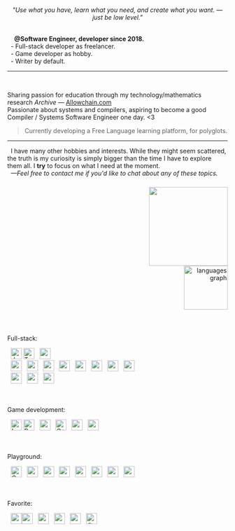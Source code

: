 <h6 align="center">"Use what you have, learn what you need, and create what you want. —just be low level."</h6>

###
<p> 
  <strong>@Software Engineer, developer since 2018.</strong> <br>
  - Full-stack developer as freelancer. <br>
  - Game developer as hobby. <br>
  - Writer by default. <br>
</p>

<hr>
  <p>Sharing passion for education through my technology/mathematics research <em>Archive</em> — <a href="http://Allowchain.com">Allowchain.com</a>
    <br>
    Passionate about systems and compilers, aspiring to become a good Compiler / Systems Software Engineer one day. &lt;3
  </p>
  
<blockquote>
  <p>Currently developing a Free Language learning platform, for polyglots.</p>
</blockquote>

<hr>
<p>
  I have many other hobbies and interests. While they might seem scattered, the truth is my curiosity is simply bigger than the time I have to explore them all. I <strong>try</strong> to focus on what I need at the moment.<br>
  <em>—Feel free to contact me if you'd like to chat about any of these topics.</em></p>

###

<div align="right">
  <img src="https://wallpaperaccess.com/full/9407159.png" height="180" weight="180"></img>
  <br>
  <img src="https://github-readme-stats.vercel.app/api/top-langs?username=7Cheater8&locale=en&hide_title=true&layout=compact&card_width=320&langs_count=10&theme=tokyonight&hide_border=true&order=2&custom_title=favorite%20ones" height="100" alt="languages graph"  />
</div>

###

<div>
  <p>Full-stack:</p>
  <img src="https://img.shields.io/badge/-F7DF1E?logo=javascript&logoColor=black&style=for-the-badge" title="JavaScript" height="25" />
  <img src="https://img.shields.io/badge/-3178C6?logo=typescript&logoColor=black&style=for-the-badge" title="TypeScript" height="25" />
  <a href="https://tailwindcss.com/docs/installation/using-vite"><img src="https://img.shields.io/badge/Tailwind-06B6D4?logo=tailwindcss&logoColor=white&style=for-the-badge" height="25" /></a>
  <br>
  <a href="https://nextjs.org/docs"><img src="https://img.shields.io/badge/Next.js-000000?logo=nextdotjs&logoColor=white&style=for-the-badge" height="25" /></a>
  <img src="https://img.shields.io/badge/Express-000000?logo=express&logoColor=white&style=for-the-badge" height="25" />
  <a href="https://www.11ty.dev/docs/"><img src="https://img.shields.io/badge/Eleventy-000000?logo=eleventy&logoColor=white&style=for-the-badge" height="25" /></a>
  <a href="https://handlebarsjs.com/guide/"><img src="https://img.shields.io/badge/Handlebars.js-000000?logo=handlebarsdotjs&logoColor=white&style=for-the-badge" height="25" /></a>
  <a href="https://vercel.com/docs"><img src="https://img.shields.io/badge/Vercel-000000?logo=vercel&logoColor=white&style=for-the-badge" height="25" /></a>
  <a href="https://planetscale.com/docs"><img src="https://img.shields.io/badge/PlanetScale-000000?logo=planetscale&logoColor=white&style=for-the-badge" height="25" /></a>
  <a href="https://docs.deno.com/runtime/"><img src="https://img.shields.io/badge/Deno-000000?logo=deno&logoColor=white&style=for-the-badge" height="25" /></a>
  <a href="https://penpot.app/"><img src="https://img.shields.io/badge/Penpot-000000?logo=penpot&logoColor=white&style=for-the-badge" height="25" /></a>
  <br>
  <a href="https://account.mongodb.com/account/login"><img src="https://img.shields.io/badge/MongoDB-47A248?logo=mongodb&logoColor=white&style=for-the-badge" height="25" /></a>
  <a href="https://www.postgresql.org/docs/current/index.html"><img src="https://img.shields.io/badge/PostgreSQL-4169E1?logo=postgresql&logoColor=white&style=for-the-badge" height="25" /></a>
  <a href="https://www.prisma.io/docs"><img src="https://img.shields.io/badge/Prisma-2D3748?logo=prisma&logoColor=white&style=for-the-badge" height="25" /></a>
</div>

<br>

<div>
  <p>Game development:</p>
  <a href="https://luau.org/getting-started"><img src="https://img.shields.io/badge/-00A2FF?logo=luau&logoColor=black&style=for-the-badge" title="Luau" height="25" /></a>     
  <a href="https://github.com/roblox-ts/roblox-ts"><img src="https://img.shields.io/badge/-E2241A?logo=typescript&logoColor=black&style=for-the-badge" title="Roblox TS" height="25" /></a>
  <a href="https://create.roblox.com/talent/creators/690916403"><img src="https://img.shields.io/badge/Rojo-e13835?logo=robloxstudio&logoColor=white&style=for-the-badge&label=RobloxStudio&labelColor=00A2FF" height="25" /></a>
  <a href="https://en.cppreference.com/"><img src="https://img.shields.io/badge/-00599C?logo=cplusplus&logoColor=black&style=for-the-badge" title="C++" height="25" /></a>
  <a href="https://godotengine.org/"><img src="https://img.shields.io/badge/Godot Engine-478CBF?logo=godotengine&logoColor=white&style=for-the-badge" height="25" /></a>
  <a href="https://ephtracy.github.io/"><img src="https://img.shields.io/badge/Magica Voxel-5C2D91?&logoColor=white&style=for-the-badge" height="25" /></a>
</div>

<br>

<div>
  <p>Playground:</p>
  <img src="https://img.shields.io/badge/-A8B9CC?logo=c&logoColor=black&style=for-the-badge" title="C lang" height="25" />
  <a href="https://cmake.org/"><img src="https://img.shields.io/badge/CMake-064F8C?logo=cmake&logoColor=white&style=for-the-badge" height="25" /></a>
  <a href="https://gcc.gnu.org/"><img src="https://img.shields.io/badge/GCC-064F8C?logo=gnu&logoColor=white&style=for-the-badge" height="25" /></a>
  <a href="https://llvm.org/"><img src="https://img.shields.io/badge/LLVM-262D3A?logo=llvm&logoColor=white&style=for-the-badge" height="25" /></a>
  <img src="https://img.shields.io/badge/Arm-394049?logo=arm&logoColor=white&style=for-the-badge" height="25" />
  <a href="https://www.assemblyscript.org/"><img src="https://img.shields.io/badge/Assembly-007ACC?logo=assemblyscript&logoColor=white&style=for-the-badge" height="25" /></a>
  <a href="https://webassembly.org/"><img src="https://img.shields.io/badge/WebAssembly-654FF0?logo=webassembly&logoColor=white&style=for-the-badge" height="25" /></a>
  <a href="https://www.raspberrypi.com/documentation/"><img src="https://img.shields.io/badge/Raspberry Pi-A22846?logo=raspberrypi&logoColor=white&style=for-the-badge" height="25" /></a>
</div>

<br>

<div>
  <p>Favorite:</p>
  <a href="https://swaywm.org/"><img src="https://img.shields.io/badge/-68751C?logo=sway&logoColor=white&style=for-the-badge" height="25" title="sway"></a><a href="https://www.gentoo.org/get-started/"></img><img src="https://img.shields.io/badge/System-1D2D35?logo=gentoo&logoColor=white&style=for-the-badge&label=Gentoo&labelColor=54487A" height="25" /></a>
  <a href="https://github.com/neovim/neovim"><img src="https://img.shields.io/badge/Editor-1D2D35?logo=neovim&logoColor=white&style=for-the-badge&label=Neovim&labelColor=57A143" height="25" /></a>
  <a href="https://obsidian.md/"><img src="https://img.shields.io/badge/Notes-1D2D35?logo=obsidian&logoColor=white&style=for-the-badge&label=Obsidian&labelColor=7C3AED" height="25" /></a>
  <a href="https://github.com/ankitects/anki"><img src="https://img.shields.io/badge/Study-1D2D35?logo=anki&logoColor=white&style=for-the-badge&label=Anki&labelColor=80C2EE" height="25" /></a>
  <a href="https://github.com/WandererXII/lishogi"><img src="https://img.shields.io/badge/Game-1D2D35?logo=&logoColor=white&style=for-the-badge&label=Shogi&labelColor=80C2EE" height="25" alt="☖"/></a>
</div>
